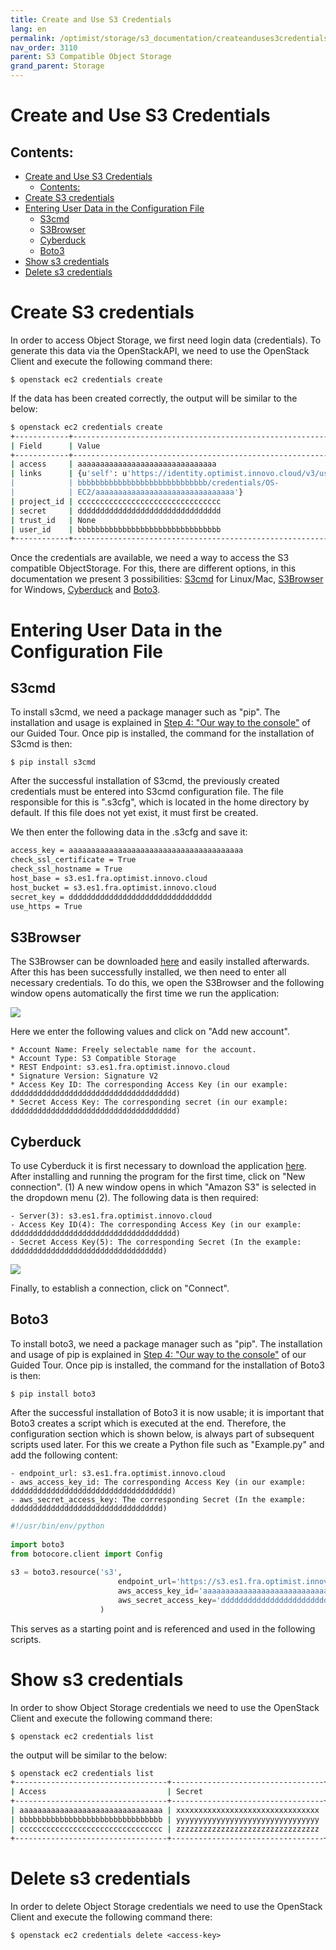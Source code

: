 ```yaml
---
title: Create and Use S3 Credentials
lang: en
permalink: /optimist/storage/s3_documentation/createanduses3credentials/
nav_order: 3110
parent: S3 Compatible Object Storage
grand_parent: Storage
---
```


Create and Use S3 Credentials
=================================================

Contents:
-----------
- [Create and Use S3 Credentials](#create-and-use-s3-credentials)
	- [Contents:](#contents)
- [Create S3 credentials](#create-s3-credentials)
- [Entering User Data in the Configuration File](#entering-user-data-in-the-configuration-file)
	- [S3cmd](#s3cmd)
	- [S3Browser](#s3browser)
	- [Cyberduck](#cyberduck)
	- [Boto3](#boto3)
- [Show s3 credentials](#show-s3-credentials)
- [Delete s3 credentials](#delete-s3-credentials)

# Create S3 credentials

In order to access Object Storage, we first need login data (credentials).
To generate this data via the OpenStackAPI, we need to use the OpenStack Client and execute the following command there:

`$ openstack ec2 credentials create`

If the data has been created correctly, the output will be similar to the below:

```bash
$ openstack ec2 credentials create
+------------+-----------------------------------------------------------------+
| Field      | Value                                                           |
+------------+-----------------------------------------------------------------+
| access     | aaaaaaaaaaaaaaaaaaaaaaaaaaaaaaa                                 |
| links      | {u'self': u'https://identity.optimist.innovo.cloud/v3/users/bbb |
|            | bbbbbbbbbbbbbbbbbbbbbbbbbbbbb/credentials/OS-                   |
|            | EC2/aaaaaaaaaaaaaaaaaaaaaaaaaaaaaaa'}                           |
| project_id | cccccccccccccccccccccccccccccccc                                |
| secret     | dddddddddddddddddddddddddddddddd                                |
| trust_id   | None                                                            |
| user_id    | bbbbbbbbbbbbbbbbbbbbbbbbbbbbbbbb                                |
+------------+-----------------------------------------------------------------+
```

Once the credentials are available, we need a way to access the S3 compatible ObjectStorage.
For this, there are different options, in this documentation we present 3 possibilities: [S3cmd](https://s3tools.org/s3cmd) for Linux/Mac, [S3Browser](https://s3browser.com/) for Windows, [Cyberduck](https://cyberduck.io/) and [Boto3](https://boto3.amazonaws.com/v1/documentation/api/latest/index.html).

# Entering User Data in the Configuration File

## S3cmd

To install s3cmd, we need a package manager such as "pip". The installation and usage is explained in [Step 4: "Our way to the console"](/optimist/guided_tour/step04/) of our Guided Tour.
Once pip is installed, the command for the installation of S3cmd is then: 

`$ pip install s3cmd`

After the successful installation of S3cmd, the previously created credentials must be entered into S3cmd configuration file.
The file responsible for this is ".s3cfg", which is located in the home directory by default. If this file does not yet exist, it must first be created.

We then enter the following data in the .s3cfg and save it:

```bash
access_key = aaaaaaaaaaaaaaaaaaaaaaaaaaaaaaaaaaaaaaa
check_ssl_certificate = True
check_ssl_hostname = True
host_base = s3.es1.fra.optimist.innovo.cloud
host_bucket = s3.es1.fra.optimist.innovo.cloud
secret_key = dddddddddddddddddddddddddddddddd
use_https = True
```

## S3Browser

The S3Browser can be downloaded [here](https://s3browser.com/) and easily installed afterwards.
After this has been successfully installed, we then need to enter all necessary credentials.
To do this, we open the S3Browser and the following window opens automatically the first time we run the application:

![](attachments/CreateAndUseS3Credentials_S3Browser.png)

Here we enter the following values and click on "Add new account".
```
* Account Name: Freely selectable name for the account.
* Account Type: S3 Compatible Storage
* REST Endpoint: s3.es1.fra.optimist.innovo.cloud
* Signature Version: Signature V2
* Access Key ID: The corresponding Access Key (in our example: ddddddddddddddddddddddddddddddddddddd)
* Secret Access Key: The corresponding secret (in our example: ddddddddddddddddddddddddddddddddddddd)
```

## Cyberduck

To use Cyberduck it is first necessary to download the application [here](https://cyberduck.io/). 
After installing and running the program for the first time, click on "New connection". (1)
A new window opens in which "Amazon S3" is selected in the dropdown menu (2). The following data is then required:

	- Server(3): s3.es1.fra.optimist.innovo.cloud
	- Access Key ID(4): The corresponding Access Key (in our example: ddddddddddddddddddddddddddddddddddddd)
	- Secret Access Key(5): The corresponding Secret (In the example: dddddddddddddddddddddddddddddddddd)

![](attachments/CreateAndUseS3Crendentials_Cyberduck.png)

Finally, to establish a connection, click on "Connect".

## Boto3

To install boto3, we need a package manager such as "pip". The installation and usage of pip is explained in [Step 4: "Our way to the console"](/optimist/guided_tour/step04/) of our Guided Tour.
Once pip is installed, the command for the installation of Boto3 is then: 

`$ pip install boto3`

After the successful installation of Boto3 it is now usable; it is important that Boto3 creates a script which is executed at the end. 
Therefore, the configuration section which is shown below, is always part of subsequent scripts used later. 
For this we create a Python file such as "Example.py" and add the following content:

	- endpoint_url: s3.es1.fra.optimist.innovo.cloud
	- aws_access_key_id: The corresponding Access Key (in our example: dddddddddddddddddddddddddddddddddddd)
	- aws_secret_access_key: The corresponding Secret (In the example: dddddddddddddddddddddddddddddddddd)

```python
#!/usr/bin/env/python
 
import boto3
from botocore.client import Config
 
s3 = boto3.resource('s3',
                        endpoint_url='https://s3.es1.fra.optimist.innovo.cloud',
                        aws_access_key_id='aaaaaaaaaaaaaaaaaaaaaaaaaaaaaaaaaaaaaaa',
                        aws_secret_access_key='dddddddddddddddddddddddddddddddd',
                    )
```

This serves as a starting point and is referenced and used in the following scripts.

# Show s3 credentials

In order to show Object Storage credentials we need to use the OpenStack Client and execute the following command there:

`$ openstack ec2 credentials list`

the output will be similar to the below:

```bash
$ openstack ec2 credentials list
+----------------------------------+----------------------------------+----------------------------------+----------------------------------+
| Access                           | Secret                           | Project ID                       | User ID                          |
+----------------------------------+----------------------------------+----------------------------------+----------------------------------+
| aaaaaaaaaaaaaaaaaaaaaaaaaaaaaaaa | xxxxxxxxxxxxxxxxxxxxxxxxxxxxxxxx | 12341234123412341234123412341234 | 32132132132132132132132132132132 |
| bbbbbbbbbbbbbbbbbbbbbbbbbbbbbbbb | yyyyyyyyyyyyyyyyyyyyyyyyyyyyyyyy | 56756756756756756756756756756756 | 65465465465465465465465465465465 |
| cccccccccccccccccccccccccccccccc | zzzzzzzzzzzzzzzzzzzzzzzzzzzzzzzz | 89089089089089089089089089089089 | 09809809809809809809809809809809 |
+----------------------------------+----------------------------------+----------------------------------+----------------------------------+
```

# Delete s3 credentials

In order to delete Object Storage credentials we need to use the OpenStack Client and execute the following command there:

`$ openstack ec2 credentials delete <access-key>`
